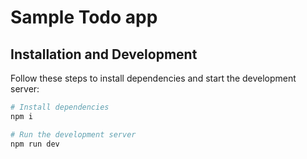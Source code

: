 # Sample Todo app

## Installation and Development

Follow these steps to install dependencies and start the development server:

```bash
# Install dependencies
npm i

# Run the development server
npm run dev
```
